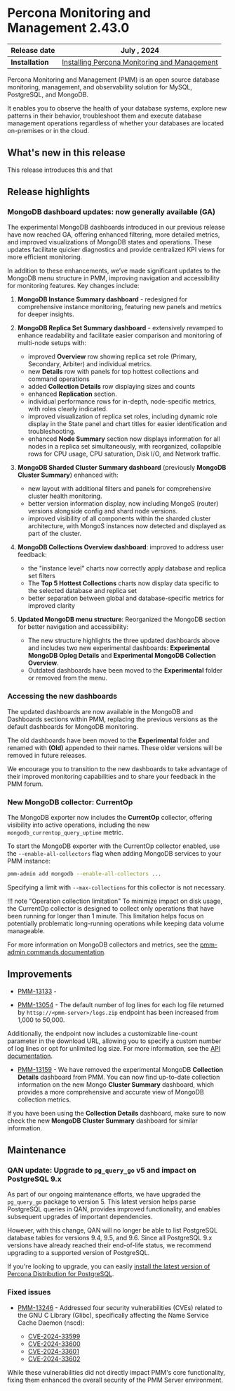 # Percona Monitoring and Management 2.43.0

| **Release date** | July , 2024                                                                                     |
| -----------------| ----------------------------------------------------------------------------------------------- |
| **Installation** | [Installing Percona Monitoring and Management](../quickstart/index.md) |

Percona Monitoring and Management (PMM) is an open source database monitoring, management, and observability solution for MySQL, PostgreSQL, and MongoDB.

It enables you to observe the health of your database systems, explore new patterns in their behavior, troubleshoot them and execute database management operations regardless of whether your databases are located on-premises or in the cloud.

## What's new in this release

This release introduces this and that

## Release highlights

### MongoDB dashboard updates: now generally available (GA)

The experimental MongoDB dashboards introduced in our previous release have now reached GA, offering enhanced filtering, more detailed metrics, and improved visualizations of MongoDB states and operations. These updates facilitate quicker diagnostics and provide centralized KPI views for more efficient monitoring.

In addition to these enhancements, we’ve made significant updates to the MongoDB menu structure in PMM, improving navigation and accessibility for monitoring features. Key changes include:

1. **MongoDB Instance Summary dashboard**  - redesigned for comprehensive instance monitoring, featuring new panels and metrics for deeper insights.

2. **MongoDB Replica Set Summary dashboard** - extensively revamped to enhance readability and facilitate easier comparison and monitoring of multi-node setups with:
   - improved **Overview** row showing replica set role (Primary, Secondary, Arbiter) and individual metrics.
   - new **Details** row with panels for top hottest collections and command operations
   - added **Collection Details** row displaying sizes and counts
   - enhanced **Replication** section.
   - individual performance rows for in-depth, node-specific metrics, with roles clearly indicated.
   - improved visualization of replica set roles, including dynamic role display in the State panel and chart titles for easier identification and troubleshooting.
   - enhanced **Node Summary** section now displays information for all nodes in a replica set simultaneously, with reorganized, collapsible rows for CPU usage, CPU saturation, Disk I/O, and Network traffic.

3. **MongoDB Sharded Cluster Summary dashboard** (previously **MongoDB Cluster Summary**) enhanced with: 
   - new layout with additional filters and panels for comprehensive cluster health monitoring.
   - better version information display, now including MongoS (router) versions alongside config and shard node versions.
   - improved visibility of all components within the sharded cluster architecture,  with MongoS instances now detected and displayed as part of the cluster.

4. **MongoDB Collections Overview dashboard**: improved to address user feedback:
     - the "instance level" charts now correctly apply database and replica set filters
     - The **Top 5 Hottest Collections** charts now display data specific to the selected database and replica set
     - better separation between global and database-specific metrics for improved clarity

5. **Updated MongoDB menu structure**:  Reorganized the MongoDB section for better navigation and accessibility:
   - The new structure highlights the three updated dashboards above and includes two new experimental dashboards: **Experimental MongoDB Oplog Details** and **Experimental MongoDB Collection Overview**.
   - Outdated dashboards have been moved to the **Experimental** folder or removed from the menu.

### Accessing the new dashboards

The updated dashboards are now available in the MongoDB and Dashboards sections within PMM, replacing the previous versions as the default dashboards for MongoDB monitoring.

The old dashboards have been moved to the **Experimental** folder and renamed with **(Old)** appended to their names. These older versions will be removed in future releases. 

We encourage you to transition to the new dashboards to take advantage of their improved monitoring capabilities and to share your feedback in the PMM forum.

### New MongoDB collector: CurrentOp

The MongoDB exporter now includes the **CurrentOp** collector, offering visibility into active operations, including the new `mongodb_currentop_query_uptime` metric.

To start the MongoDB exporter with the CurrentOp collector enabled, use the `--enable-all-collectors` flag when adding MongoDB services to your PMM instance:

```sh
pmm-admin add mongodb --enable-all-collectors ...
```

Specifying a limit with `--max-collections` for this collector is not necessary.

!!! note "Operation collection limitation"
    To minimize impact on disk usage, the CurrentOp collector is designed to collect only operations that have been running for longer than 1 minute. This limitation helps focus on potentially problematic long-running operations while keeping data volume manageable.

For more information on MongoDB collectors and metrics, see the [pmm-admin commands documentation](../use/commamds/pmm-admin.md).


## Improvements

- [PMM-13133](https://perconadev.atlassian.net/browse/PMM-13133) - 

- [PMM-13054](https://perconadev.atlassian.net/browse/PMM-13054) - The default number of log lines for each log file returned by `httsp://<pmm-server>/logs.zip` endpoint has been increased from 1,000 to 50,000. 

Additionally, the endpoint now includes a customizable line-count parameter in the download URL, allowing you to specify a custom number of log lines or opt for unlimited log size. For more information, see the [API documentation](https://percona-pmm.readme.io/reference/logs).

- [PMM-13159](https://perconadev.atlassian.net/browse/PMM-13159) - We have removed the experimental MongoDB **Collection Details** dashboard from PMM. You can now find up-to-date collection information on the new Mongo **Cluster Summary** dashboard, which provides a more comprehensive and accurate view of MongoDB collection metrics. 

If you have been using the **Collection Details** dashboard, make sure to now check the new **MongoDB Cluster Summary** dashboard for similar information.


## Maintenance

### QAN update: Upgrade to `pg_query_go` v5 and impact on PostgreSQL 9.x

As part of our ongoing maintenance efforts, we have upgraded the `pg_query_go` package to version 5. This latest version helps parse PostgreSQL queries in QAN, provides improved functionality, and enables subsequent upgrades of important dependencies.

However, with this change, QAN will no longer be able to list PostgreSQL database tables for versions 9.4, 9.5, and 9.6. Since all PostgreSQL 9.x versions have already reached their end-of-life status, we recommend upgrading to a supported version of PostgreSQL.

If you're looking to upgrade, you can easily [install the latest version of Percona Distribution for PostgreSQL](https://docs.percona.com/postgresql/16/installing.html). 

### Fixed issues

- [PMM-13246](https://perconadev.atlassian.net/browse/PMM-13246) - Addressed four security vulnerabilities (CVEs) related to the GNU C Library (Glibc), specifically affecting the Name Service Cache Daemon (nscd):

   - [CVE-2024-33599](https://nvd.nist.gov/vuln/detail/CVE-2024-33599)
   - [CVE-2024-33600](https://nvd.nist.gov/vuln/detail/CVE-2024-33600)
   - [CVE-2024-33601](https://nvd.nist.gov/vuln/detail/CVE-2024-33601)
   - [CVE-2024-33602](https://nvd.nist.gov/vuln/detail/CVE-2024-33602) 
 
 While these vulnerabilities did not directly impact PMM's core functionality, fixing them enhanced the overall security of the PMM Server environment. 

